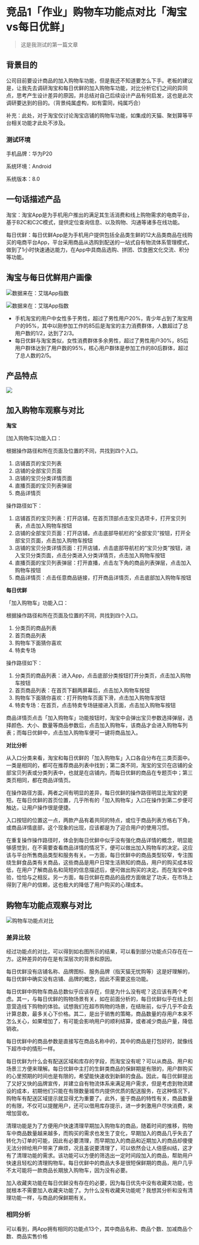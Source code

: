 # 竞品1「作业」购物车功能点对比「淘宝vs每日优鲜」

> 这是我测试的第一篇文章

## 背景目的

公司目前要设计商品的加入购物车功能，但是我还不知道要怎么下手。老板的建议是，让我先去调研淘宝和每日优鲜的加入购物车功能，对比分析它们之间的异同点，思考产生设计差异的原因，并总结对自己后续设计产品有何启发，这也是此次调研要达到的目的。（背景纯属虚构，如有雷同，纯属巧合）



补充：此处，对于淘宝仅讨论淘宝店铺的购物车功能，如集成的天猫、聚划算等平台相关功能才此处不涉及。



### 测试环境

手机品牌：华为P20

系统环境：Android

系统版本：8.0

## 一句话描述产品

淘宝：淘宝App是为手机用户推出的满足其生活消费和线上购物需求的电商平台，基于B2C和C2C模式，提供定位查询信息、以及购物、沟通等诸多在线功能。



每日优鲜：每日优鲜App是为手机用户提供包括全品类生鲜的12大品类商品在线购买的电商平台App，平台采用商品从选购到配送的一站式自有物流体系管理模式，做到了1小时快速通达能力，在App中具商品选购、拼团、饮食圈文化交流、积分等功能。

## 淘宝与每日优鲜用户画像

![数据来在：艾瑞App指数](https://raw.githubusercontent.com/iamfeiyu/img/master/biji/sanjieke20190721143724.png)



![数据来在：艾瑞App指数](https://raw.githubusercontent.com/iamfeiyu/img/master/biji/sanjieke20190721150003.png)

- 手机淘宝的用户中女性多于男性，超过了男性用户20%，青少年占到了淘宝用户的95%，其中以刚参加工作的85后是淘宝的主力消费群体，人数超过了总用户数的1/2，达到了2/3。
- 每日优鲜与淘宝类似，女性消费群体多余男性，超过了男性用户30%，85后用户群体达到了用户数的95%，核心用户群体是参加工作的80后群体，超过了总人数的2/5。

## 产品特点



![](https://raw.githubusercontent.com/iamfeiyu/img/master/biji/sanjieke20190723175110.png)

## 加入购物车观察与对比

**淘宝**



[加入购物车]功能入口：

根据操作路径和所在页面及位置的不同，共找到四个入口。

1. 店铺首页的宝贝列表
2. 店铺的全部宝贝页面
3. 店铺的宝贝分类详情页面
4. 直播页面的宝贝列表弹层
5. 商品详情页



操作路径如下：

1. 店铺首页的宝贝列表：打开店铺，在首页顶部点击宝贝选项卡，打开宝贝列表，点击加入购物车按钮
2. 店铺的全部宝贝页面：打开店铺，点击底部导航栏的“全部宝贝”按钮，打开全部宝贝页面，点击加入购物车按钮
3. 店铺的宝贝分类详情页面：打开店铺，点击底部导航栏的“宝贝分类”按钮，进入宝贝分类页面，点击分类进入分类详情页，点击加入购物车按钮
4. 直播页面的宝贝列表弹层：打开直播，点击左下角的商品列表弹层，点击加入购物车按钮
5. 商品详情页：点击任意商品链接，打开商品详情页，点击底部加入购物车按钮



**每日优鲜**



「加入购物车」功能入口：

根据操作路径和所在页面及位置的不同，共找到四个入口。

1. 分类页的商品列表
2. 首页商品列表
3. 购物车下面猜你喜欢
4. 特卖专场



操作路径如下：

1. 分类页的商品列表：进入App，点击底部分类按钮打开分类页，点击加入购物车按钮
2. 首页商品列表：在首页下翻两屏幕后，点击加入购物车按钮
3. 购物车下面猜你喜欢：打开购物车页面下滑，点击加入购物车按钮
4. 特卖专场：在首页，点击特卖专场链接进入页面，点击加入购物车按钮



商品详情页点击「加入购物车」功能按钮时，淘宝中会弹出宝贝参数选择弹层，选择颜色、大小、数量等商品参数后，点击加入购物车，该商品才会进入购物车列表；而每日优鲜中，点击加入购物车便可一键将商品加入。



**对比分析**



从入口分类来看，淘宝和每日优鲜的「加入购物车」入口各自分布在三类页面中。一类是相同的，都可在推荐商品列表中找到；第二类不同，淘宝的宝贝在店铺的全部宝贝列表或分类列表中，也就是在店铺内，而每日优鲜的商品在专题页中；第三类页相同，都在商品详情页。



在操作路径方面，两者之间有明显的差异，每日优鲜的操作路径明显比淘宝的更短。在每日优鲜的首页位置，几乎所有的「加入购物车」入口在操作到第二步便可触达，让用户操作很是便捷。



入口按钮的位置这一点，两款产品有着共同的特点，或位于商品列表方格右下角，或商品详情底部，这个现象的出现，应该都是为了迎合用户的使用习惯。



在重复操作操作路径时，体会到每日优鲜中似乎没有强化商品详情的概念，明显能够感觉到，在不需要查看商品详情的情况下，便可以做出加入购物车的决定。这应该与平台所售商品类型和服务有关。一方面，每日优鲜中的商品类型较窄，专注围绕生鲜食品类有关商品，这些商品是用户日常生活熟知的商品，用户的购买成本较低，在用户了解商品名和简短的信息描述后，便可做出购买的决定。而在淘宝中体验，恰恰与之相反。另一方面，每日优鲜在商品的品控方面做足了功夫，在市场上得到了用户的信赖，这也极大的降低了用户购买的心理成本。



## 购物车功能点观察与对比

![购物车功能点对比](https://raw.githubusercontent.com/iamfeiyu/img/master/biji/sanjieke20190726163053.png)

### 差异比较

经过功能点的对比，可以得到如右图所示的结果，可以看到部分功能点只存在在一方。这种差异的存在是有深层次的背景和原因。



每日优鲜没有店铺名称、品牌图标、服务品牌（指天猫无忧购等）这是好理解的，每日优鲜中确实没有店铺、品牌的概念，因此不需要这些功能。



每日优鲜中购物车商品总数似乎应该存在，但是为什么没有呢？这应该有两个考虑。其一，与每日优鲜的购物场景有关，如在前面分析的，每日优鲜似乎在线上刻意营造线下购物的体验。试想我们在超市购物的场景，在结账前，似乎几乎不会去计算总数，最多关心下价格。其二，是出于销售的策略，商品数量的存用户本来不怎么关心，如果增加了，有可能会影响用户的顺利结算，或者减少商品户量，降低销收。



每日优鲜中的商品参数是直接写在商品名称中的，其中的商品是打包好的，就像线下超市中的情形一样。



每日优鲜为什么会有配送区域和库存的字段，而淘宝没有呢？可以从商品、用户和场景三方便来理解。每日优鲜中主打的生鲜类商品的保鲜期是有限的，用户群购买的心里预期的时间也是有限的，希望能快速收到新鲜的食品。因此，每日优鲜提出了又好又快的品牌宣传，并建立自有物流体系来满足用户需求，但是考虑到物流建设的成本，初期他们只能在有限数量城市内提供优质的配送服务，在这种情况下，购物车有配送区域提示就显得尤为重要了。此外，鉴于商品的特性有关，商品数量的有限，不仅可以提醒用户，还可以借用库存提示，进一步刺激用户尽快消费，来增加营收。



清理功能是为了方便用户快速清理早期加入购物车的商品，随着时间的推移，购物车中商品数量越来越多，而购买的需求也发生了变化，早期加入的商品几乎失去了转化为订单的可能，因此有必要清理，而早期加入的商品和近期加入的商品却傻傻无法分辨给用户带来了麻烦，况且虽说要清理了，可以依然会让人倍感纠结，这才有了清理功能的需求。该功能可以方便的筛选出一定时间段加入的商品，帮助用户快速且轻松的清理购物车。每日优鲜中的商品大多是很短保鲜期的商品，用户几乎不太可能将一款商品长期放入购物车，因为没有必要。



加入收藏夹功能在每日优鲜没有存在的必要，因为每日优先中没有收藏夹功能，也就根本不需要加入收藏夹功能了。为什么没有收藏夹功能呢？我想其分析和没有清理功能一样，与商品的保鲜期有关。



### 相同分析

可以看到，两App拥有相同的功能点13个，其中商品名称、商品个数、加减商品个数、商品实售价格

